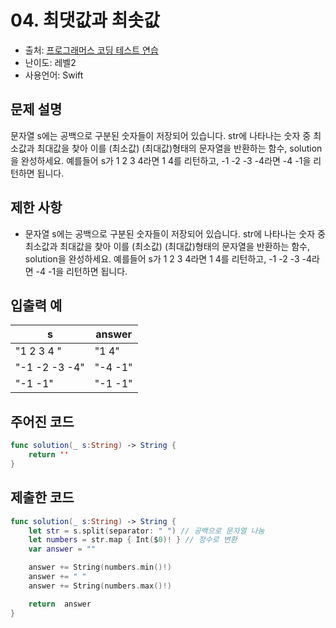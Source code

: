 # 04. 최댓값과 최솟값      

- 출처: [프로그래머스 코딩 테스트 연습](https://programmers.co.kr/learn/challenges)
- 난이도: 레벨2
- 사용언어: Swift



## 문제 설명  

문자열 s에는 공백으로 구분된 숫자들이 저장되어 있습니다. str에 나타나는 숫자 중 최소값과 최대값을 찾아 이를 (최소값) (최대값)형태의 문자열을 반환하는 함수, solution을 완성하세요.
예를들어 s가 1 2 3 4라면 1 4를 리턴하고, -1 -2 -3 -4라면 -4 -1을 리턴하면 됩니다.  


## 제한 사항    

- 문자열 s에는 공백으로 구분된 숫자들이 저장되어 있습니다. str에 나타나는 숫자 중 최소값과 최대값을 찾아 이를 (최소값) (최대값)형태의 문자열을 반환하는 함수, solution을 완성하세요.
예를들어 s가 1 2 3 4라면 1 4를 리턴하고, -1 -2 -3 -4라면 -4 -1을 리턴하면 됩니다.



## 입출력 예  

| s             | answer  |
| ------------- | ------- |
| "1 2 3 4 "    | "1 4"   |
| "-1 -2 -3 -4" | "-4 -1" |
| "-1 -1"       | "-1 -1" |



## 주어진 코드  

~~~swift
func solution(_ s:String) -> String {
    return ''
}
~~~



## 제출한 코드  

~~~swift
func solution(_ s:String) -> String {
    let str = s.split(separator: " ") // 공백으로 문자열 나눔
    let numbers = str.map { Int($0)! } // 정수로 변환
    var answer = ""

    answer += String(numbers.min()!)
    answer += " "
    answer += String(numbers.max()!)

    return  answer
}
~~~
